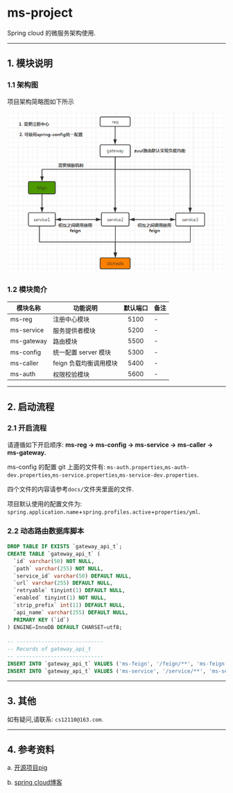 # ms-project

Spring cloud 的微服务架构使用.

---

## 1. 模块说明

### 1.1 架构图

项目架构简略图如下所示

![](docs/ms-struct.png)

### 1.2 模块简介


| 模块名称   | 功能说明               | 默认端口 | 备注 |
| ---------- | ---------------------- | :------: | ---- |
| ms-reg     | 注册中心模块           |   5100   | -    |
| ms-service | 服务提供者模块         |   5200   | -    |
| ms-gateway | 路由模块               |   5500   | -    |
| ms-config  | 统一配置 server 模块   |   5300   | -    |
| ms-caller  | feign 负载均衡调用模块 |   5400   | -    |
| ms-auth    | 权限校验模块           |   5600   | -    |

---

## 2. 启动流程


### 2.1 开启流程

请遵循如下开启顺序: **ms-reg -> ms-config -> ms-service -> ms-caller -> ms-gateway.**

ms-config 的配置 git 上面的文件有: `ms-auth.properties`,`ms-auth-dev.properties`,`ms-service.properties`,`ms-service-dev.properties`.

四个文件的内容请参考`docs/`文件夹里面的文件.

项目默认使用的配置文件为: `spring.application.name`+`spring.profiles.active`+`properties/yml`.



### 2.2 动态路由数据库脚本

```sql
DROP TABLE IF EXISTS `gateway_api_t`;
CREATE TABLE `gateway_api_t` (
  `id` varchar(50) NOT NULL,
  `path` varchar(255) NOT NULL,
  `service_id` varchar(50) DEFAULT NULL,
  `url` varchar(255) DEFAULT NULL,
  `retryable` tinyint(1) DEFAULT NULL,
  `enabled` tinyint(1) NOT NULL,
  `strip_prefix` int(11) DEFAULT NULL,
  `api_name` varchar(255) DEFAULT NULL,
  PRIMARY KEY (`id`)
) ENGINE=InnoDB DEFAULT CHARSET=utf8;

-- ----------------------------
-- Records of gateway_api_t
-- ----------------------------
INSERT INTO `gateway_api_t` VALUES ('ms-feign', '/feign/**', 'ms-feign', null, '0', '1', '1', null);
INSERT INTO `gateway_api_t` VALUES ('ms-service', '/service/**', 'ms-service', null, '0', '1', '1', null);
```
---

## 3. 其他

如有疑问,请联系: `cs12110@163.com`.

---

## 4. 参考资料

a. [开源项目pig](https://gitee.com/log4j/pig)

b. [spring cloud博客](https://blog.csdn.net/forezp/article/details/70148833)